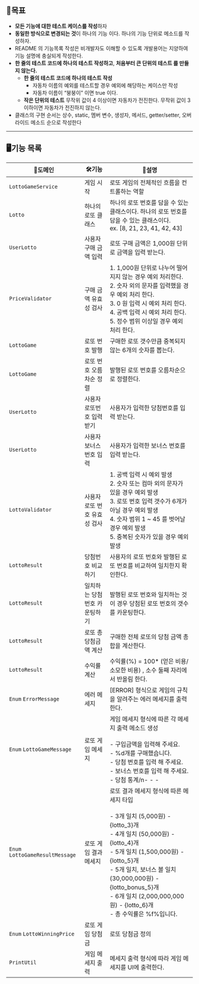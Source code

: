 ## 📌목표

- **모든 기능에 대한 테스트 케이스를 작성**하자
- **동일한 방식으로 변경되는 것**이 하나의 기능 이다. 하나의 기능 단위로 메소드를 작성하자.
- README 의 기능목록 작성은 비개발자도 이해할 수 있도록 개발용어는 지양하여 기능 설명에 충실되게 작성한다.
- **한 줄의 테스트 코드에 하나의 테스트 작성하고**, **처음부터 큰 단위의 테스트 를 만들지 않는다.**
    - **한 줄의 테스트 코드에 하나의 테스트 작성**
        - 자동차 이름의 예외를 테스트할 경우 예외에 해당하는 케이스만 작성
        - 자동차 이름이 “붕붕이” 이면 true 이다.
    - **작은 단위의 테스트**
    무작위 값이 4 이상이면 자동차가 전진한다.
    무작위 값이 3 이하이면 자동차가 전진하지 않는다.
- 클래스의 구현 순서는 상수, static, 멤버 변수, 생성자, 메서드, getter/setter, 오버라이드 메소드 순으로 작성한다

---

## 🖥️기능 목록
| **👾도메인**          | **🛠️기능** | **📰설명** |
|------------------------|-----------------------------|----------|
|`LottoGameService`        |게임 시작                    |로또 게임의 전체적인 흐름을 컨트롤하는 역할
|`Lotto`                   |하나의 로또 클래스           |하나의 로또 번호를 담을 수 있는 클래스이다. 하나의 로또 번호를 담을 수 있는 클래스이다.<br>ex. [8, 21, 23, 41, 42, 43]
|`UserLotto`               |사용자 구매 금액 입력        |로또 구매 금액은 1,000원 단위로 금액을 입력 받는다. 
|`PriceValidator`          |구매 금액 유효성 검사        |1. 1,000원 단위로 나누어 떨어지지 않는 경우 예외 처리한다.<br>2. 숫자 외의 문자를 입력했을 경우 예외 처리 한다.<br>3. 0 원 입력 시 예외 처리 한다.<br>4. 공백 입력 시 예외 처리 한다.<br>5. 정수 범위 이상일 경우 예외 처리 한다.
|`LottoGame`               |로또 번호 발행               |구매한 로또 갯수만큼 중복되지 않는 6개의 숫자를 뽑는다. 
|`LottoGame`               |로또 번호 오름차순 정렬      |발행된 로또 번호를 오름차순으로 정렬한다.
|`UserLotto`               |사용자 로또번호 입력 받기    |사용자가 입력한 당첨번호를 입력 받는다.
|`UserLotto`               |사용자 보너스 번호 입력      |사용자가 입력한 보너스 번호를 입력 받는다.
|`LottoValidator`          |사용자 로또 번호 유효성 검사 |1. 공백 입력 시 예외 발생<br>2. 숫자 또는 컴마 외의 문자가 있을 경우 예외 발생<br>3. 로또 번호 입력 갯수가 6개가 아닐 경우 예외 발생<br>4. 숫자 범위 1 ~ 45 를 벗어날 경우 예외 발생<br>5. 중복된 숫자가 있을 경우 예외 발생
|`LottoResult`             |당첨번호 비교하기            |사용자의 로또 번호와 발행된 로또 번호를 비교하여 일치한지 확인한다.
|`LottoResult`             |일치하는 당첨번호 카운팅하기 |발행된 로또 번호와 일치하는 것이 경우 당첨된 로또 번호의 갯수를 카운팅한다.
|`LottoResult`             |로또 총 당첨금액 계산        |구매한 전체 로또의 당첨 금액 총합을 계산한다.
|`LottoResult`             |수익률 계산                  |수익률(%) = 100* (얻은 비용/소모한 비용) , 소수 둘째 자리에서 반올림 한다.
|`Enum` `ErrorMessage`       |에러 메세지                  |[ERROR] 형식으로 게임의 규칙을 알려주는 에러 메세지를 출력한다.
|`Enum` `LottoGameMessage`   |로또 게임 메세지             |게임 메세지 형식에 따른 각 메세지 출력 메소드 생성<br><br>- 구입금액을 입력해 주세요.<br>- %d개를 구매했습니다.<br>- 당첨 번호를 입력 해 주세요.<br>- 보너스 번호를 입력 해 주세요.<br>- 당첨 통계/n- - - 
|`Enum` `LottoGameResultMessage`|로또 게임 결과 메세지     |로또 결과 메세지 형식에 따른 메세지 타입<br><br>- 3개 일치 (5,000원) - {lotto_3}개<br>- 4개 일치 (50,000원) - {lotto_4}개<br>- 5개 일치 (1,500,000원) - {lotto_5}개<br>- 5개 일치, 보너스 볼 일치 (30,000,000원) - {lotto_bonus_5}개<br>- 6개 일치 (2,000,000,000원) - {lotto_6}개<br>- 총 수익률은 %f%입니다.
|`Enum` `LottoWinningPrice`  |로또 게임 당첨금             |로또 당첨금 정의
|`PrintUtil`               |게임 메세지 출력             |메세지 출력 형식에 따라 게임 메세지를 UI에 출력한다.    



